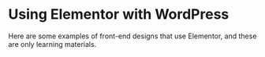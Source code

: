 # Using Elementor with WordPress

Here are some examples of front-end designs that use Elementor, and these are only learning materials. 